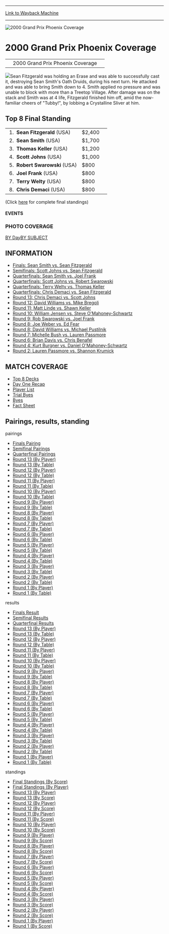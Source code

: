 
---
[Link to Wayback Machine](https://web.archive.org/web/20160228035838/http://magic.wizards.com/en/events/coverage/gpphx00)

[_metadata_:description]:- "2000 Grand Prix Phoenix Coverage"
[_metadata_:generator]:- "Drupal 7 (http://drupal.org)"
[_metadata_:node]:- "943196"
[_metadata_:source]:- "div-block-system-main"
[_metadata_:title]:- "2000 Grand Prix Phoenix Coverage"
[_metadata_:wayback_capture_timestamp]:- "2016-02-28 03:58:38"
[_metadata_:wayback_raw_url]:- "https://web.archive.org/web/20160228035838id_/http://magic.wizards.com/en/events/coverage/gpphx00"
[_metadata_:wayback_url]:- "http://magic.wizards.com/en/events/coverage/gpphx00"
---







![2000 Grand Prix Phoenix Coverage](https://media.magic.wizards.com/images/banner/large_1_4.jpg)





2000 Grand Prix Phoenix Coverage
================================














|  |  |  |
| --- | --- | --- |
|  | 2000 Grand Prix Phoenix Coverage |  |

![](https://media.magic.wizards.com/image_legacy_migration/sideboard/images/GPPHX00/Fitzgerald2.jpg)Sean Fitzgerald was holding an Erase and was able to successfully cast it, destroying Sean Smith's Oath Druids, during his next turn. He attacked and was able to bring Smith down to 4. Smith applied no pressure and was unable to block with more than a Treetop Village. After damage was on the stack and Smith was at 4 life, Fitzgerald finished him off, amid the now-familiar cheers of "Tubby!", by lobbing a Crystalline Sliver at him.



Top 8 Final Standing
--------------------




|  |  |  |
| --- | --- | --- |
|  1.  **Sean Fitzgerald** (USA) | $2,400 |
|  2.  **Sean Smith** (USA) | $1,700 |
|  3.  **Thomas Keller** (USA) | $1,200 |
|  4.  **Scott Johns** (USA) | $1,000 |
|  5.  **Robert Swarowski** (USA) | $800 |
|  6.  **Joel Frank** (USA) | $800 |
|  7.  **Terry Welty** (USA) | $800 |
|  8.  **Chris Demaci** (USA) | $800 |


(Click [here](/en/articles/archive/event-coverage/final-standings-score-2015-12-16-3) for complete final standings)








#### EVENTS


### PHOTO COVERAGE


[BY Day](/en/articles/archive/event-coverage/2000-grand-prix-phoenix-2015-12-16)[BY SUBJECT](/en/articles/archive/event-coverage/2000-grand-prix-phoenix-2015-12-16)









INFORMATION
-----------


* [Finals: Sean Smith vs. Sean Fitzgerald](/en/articles/archive/event-coverage/finals-sean-smith-oath-vs-sean-fitzgerald-aka-tubby-aka-tabby)
* [Semifinals: Scott Johns vs. Sean Fitzgerald](/en/articles/archive/event-coverage/semifinal-feature-match-scott-johns-tradewind-survival-vs-sean-tubby)
* [Quarterfinals: Sean Smith vs. Joel Frank](/en/articles/archive/event-coverage/quarterfinal-feature-match-sean-smith-vs-joel-frank-2015-12-16)
* [Quarterfinals: Scott Johns vs. Robert Swarowski](/en/articles/archive/event-coverage/quarterfinal-feature-match-scott-johns-vs-robert-swarowski-2015-12)
* [Quarterfinals: Terry Welty vs. Thomas Keller](/en/articles/archive/event-coverage/quarterfinal-feature-match-terry-welty-vs-thomas-keller-2015-12-16)
* [Quarterfinals: Chris Demaci vs. Sean Fitzgerald](/en/articles/archive/event-coverage/quarterfinal-feature-match-sean-tabby-fitzgerald-countersliver-vs)
* [Round 13: Chris Demaci vs. Scott Johns](/en/articles/archive/event-coverage/round-13-feature-match-chris-demaci-vs-scott-johns-2015-12-16)
* [Round 12: David Williams vs. Mike Bregoli](/en/articles/archive/event-coverage/round-12-feature-match-david-williams-vs-mike-bregoli-2015-12-16)
* [Round 11: Matt Linde vs. Shawn Keller](/en/articles/archive/event-coverage/round-11-feature-match-matt-linde-vs-shawn-keller-2015-12-16)
* [Round 10: William Jensen vs. Steve O'Mahoney-Schwartz](/en/articles/archive/event-coverage/round-10-feature-match-william-jensen-vs-steve-omahoney-schwartz)
* [Round 9: Rob Swarowski vs. Joel Frank](/en/articles/archive/event-coverage/round-9-feature-match-rob-swarowski-vs-joel-frank-2015-12-16)
* [Round 8: Joe Weber vs. Ed Fear](/en/articles/archive/event-coverage/round-8-feature-match-joe-weber-vs-ed-fear-2015-12-16)
* [Round 8: David Williams vs. Michael Pustilnik](/en/articles/archive/event-coverage/round-8-feature-match-david-williams-vs-michael-pustilnik-2015-12-16)
* [Round 7: Michelle Bush vs. Lauren Passmore](/en/articles/archive/event-coverage/round-7-feature-match-michelle-bush-vs-lauren-passmore-2015-12-16)
* [Round 6: Brian Davis vs. Chris Benafel](/en/articles/archive/event-coverage/round-6-feature-match-brian-davis-vs-chris-benafel-2015-12-16)
* [Round 4: Kurt Burgner vs. Daniel O'Mahoney-Schwartz](/en/articles/archive/event-coverage/round-4-feature-match-kurt-burgner-vs-daniel-omahoney-schwartz-2015)
* [Round 2: Lauren Passmore vs. Shannon Krumick](/en/articles/archive/event-coverage/round-2-feature-match-lauren-passmore-vs-shannon-krumick-2015-12-16)


MATCH COVERAGE
--------------


* [Top 8 Decks](/en/articles/archive/event-coverage/grand-prix-phoenix-top-8-decks-2015-12-16)
* [Day One Recap](/en/articles/archive/event-coverage/grand-prix-phoenix-day-one-2015-12-16)
* [Player List](/en/articles/archive/event-coverage/player-list-2015-12-16)
* [Trial Byes](/en/articles/archive/event-coverage/2000-grand-prix-phoenix-byes-2015-12-16)
* [Byes](/en/articles/archive/event-coverage/2000-grand-prix-phoenix-byes-2015-12-16-0)
* [Fact Sheet](/en/articles/archive/event-coverage/2000-grand-prix-phoenix-fact-sheet-2015-12-16)


Pairings, results, standing
---------------------------



pairings


* [Finals Pairing](/en/articles/archive/event-coverage/finals-pairing-2015-12-16-2)
* [Semifinal Pairings](/en/articles/archive/event-coverage/semifinal-pairings-2015-12-16-2)
* [Quarterfinal Pairings](/en/articles/archive/event-coverage/quarterfinal-pairings-2015-12-16-2)
* [Round 13 (By Player)](/en/articles/archive/event-coverage/round-13-pairings-player-2015-12-16-3)
* [Round 13 (By Table)](/en/articles/archive/event-coverage/round-13-pairings-table-2015-12-16-3)
* [Round 12 (By Player)](/en/articles/archive/event-coverage/round-12-pairings-player-2015-12-16-3)
* [Round 12 (By Table)](/en/articles/archive/event-coverage/round-12-pairings-table-2015-12-16-3)
* [Round 11 (By Player)](/en/articles/archive/event-coverage/round-11-pairings-player-2015-12-16-3)
* [Round 11 (By Table)](/en/articles/archive/event-coverage/round-11-pairings-table-2015-12-16-3)
* [Round 10 (By Player)](/en/articles/archive/event-coverage/round-10-pairings-player-2015-12-16-3)
* [Round 10 (By Table)](/en/articles/archive/event-coverage/round-10-pairings-table-2015-12-16-2)
* [Round 9 (By Player)](/en/articles/archive/event-coverage/round-9-pairings-player-2015-12-16-3)
* [Round 9 (By Table)](/en/articles/archive/event-coverage/round-9-pairings-table-2015-12-16-3)
* [Round 8 (By Player)](/en/articles/archive/event-coverage/round-8-pairings-player-2015-12-16-2)
* [Round 8 (By Table)](/en/articles/archive/event-coverage/round-8-pairings-table-2015-12-16-2)
* [Round 7 (By Player)](/en/articles/archive/event-coverage/round-7-pairings-player-2015-12-16-3)
* [Round 7 (By Table)](/en/articles/archive/event-coverage/round-7-pairings-table-2015-12-16-3)
* [Round 6 (By Player)](/en/articles/archive/event-coverage/round-6-pairings-player-2015-12-16-3)
* [Round 6 (By Table)](/en/articles/archive/event-coverage/round-6-pairings-table-2015-12-16-3)
* [Round 5 (By Player)](/en/articles/archive/event-coverage/round-5-pairings-player-2015-12-16-3)
* [Round 5 (By Table)](/en/articles/archive/event-coverage/round-5-pairings-table-2015-12-16-3)
* [Round 4 (By Player)](/en/articles/archive/event-coverage/round-4-pairings-player-2015-12-16-3)
* [Round 4 (By Table)](/en/articles/archive/event-coverage/round-4-pairings-table-2015-12-16-3)
* [Round 3 (By Player)](/en/articles/archive/event-coverage/round-3-pairings-player-2015-12-16-3)
* [Round 3 (By Table)](/en/articles/archive/event-coverage/round-3-pairings-table-2015-12-16-3)
* [Round 2 (By Player)](/en/articles/archive/event-coverage/round-2-pairings-player-2015-12-16-3)
* [Round 2 (By Table)](/en/articles/archive/event-coverage/round-2-pairings-table-2015-12-16-3)
* [Round 1 (By Player)](/en/articles/archive/event-coverage/round-1-pairings-player-2015-12-16-3)
* [Round 1 (By Table)](/en/articles/archive/event-coverage/round-1-pairings-table-2015-12-16-3)


results


* [Finals Result](/en/articles/archive/event-coverage/finals-result-2015-12-16-2)
* [Semifinal Results](/en/articles/archive/event-coverage/semifinal-results-2015-12-16-2)
* [Quarterfinal Results](/en/articles/archive/event-coverage/quarterfinal-results-2015-12-16-2)
* [Round 13 (By Player)](/en/articles/archive/event-coverage/round-13-results-player-2015-12-16-3)
* [Round 13 (By Table)](/en/articles/archive/event-coverage/round-13-results-table-2015-12-16-3)
* [Round 12 (By Player)](/en/articles/archive/event-coverage/round-12-results-player-2015-12-16-3)
* [Round 12 (By Table)](/en/articles/archive/event-coverage/round-12-results-table-2015-12-16-3)
* [Round 11 (By Player)](/en/articles/archive/event-coverage/round-11-results-player-2015-12-16-3)
* [Round 11 (By Table)](/en/articles/archive/event-coverage/round-11-results-table-2015-12-16-3)
* [Round 10 (By Player)](/en/articles/archive/event-coverage/round-10-results-player-2015-12-16-3)
* [Round 10 (By Table)](/en/articles/archive/event-coverage/round-10-results-table-2015-12-16-3)
* [Round 9 (By Player)](/en/articles/archive/event-coverage/round-9-results-player-2015-12-16-3)
* [Round 9 (By Table)](/en/articles/archive/event-coverage/round-9-results-table-2015-12-16-3)
* [Round 8 (By Player)](/en/articles/archive/event-coverage/round-8-results-player-2015-12-16-3)
* [Round 8 (By Table)](/en/articles/archive/event-coverage/round-8-results-table-2015-12-16-3)
* [Round 7 (By Player)](/en/articles/archive/event-coverage/round-7-results-player-2015-12-16-3)
* [Round 7 (By Table)](/en/articles/archive/event-coverage/round-7-results-table-2015-12-16-3)
* [Round 6 (By Player)](/en/articles/archive/event-coverage/round-6-results-player-2015-12-16-3)
* [Round 6 (By Table)](/en/articles/archive/event-coverage/round-6-results-table-2015-12-16-3)
* [Round 5 (By Player)](/en/articles/archive/event-coverage/round-5-results-player-2015-12-16-3)
* [Round 5 (By Table)](/en/articles/archive/event-coverage/round-5-results-table-2015-12-16-3)
* [Round 4 (By Player)](/en/articles/archive/event-coverage/round-4-results-player-2015-12-16-3)
* [Round 4 (By Table)](/en/articles/archive/event-coverage/round-4-results-table-2015-12-16-3)
* [Round 3 (By Player)](/en/articles/archive/event-coverage/round-3-results-player-2015-12-16-3)
* [Round 3 (By Table)](/en/articles/archive/event-coverage/round-3-results-table-2015-12-16-3)
* [Round 2 (By Player)](/en/articles/archive/event-coverage/round-2-results-player-2015-12-16-3)
* [Round 2 (By Table)](/en/articles/archive/event-coverage/round-2-results-table-2015-12-16-3)
* [Round 1 (By Player)](/en/articles/archive/event-coverage/round-1-results-player-2015-12-16-2)
* [Round 1 (By Table)](/en/articles/archive/event-coverage/round-1-results-table-2015-12-16-3)


standings


* [Final Standings (By Score)](/en/articles/archive/event-coverage/final-standings-score-2015-12-16-3)
* [Final Standings (By Player)](/en/articles/archive/event-coverage/final-standings-player-2015-12-16-2)
* [Round 13 (By Player)](/en/articles/archive/event-coverage/round-13-standings-player-2015-12-16-3)
* [Round 13 (By Score)](/en/articles/archive/event-coverage/round-13-standings-score-2015-12-16-3)
* [Round 12 (By Player)](/en/articles/archive/event-coverage/round-12-standings-player-2015-12-16-3)
* [Round 12 (By Score)](/en/articles/archive/event-coverage/round-12-standings-score-2015-12-16-3)
* [Round 11 (By Player)](/en/articles/archive/event-coverage/round-11-standings-player-2015-12-16-3)
* [Round 11 (By Score)](/en/articles/archive/event-coverage/round-11-standings-score-2015-12-16-3)
* [Round 10 (By Player)](/en/articles/archive/event-coverage/round-10-standings-player-2015-12-16-3)
* [Round 10 (By Score)](/en/articles/archive/event-coverage/round-10-standings-score-2015-12-16-3)
* [Round 9 (By Player)](/en/articles/archive/event-coverage/round-9-standings-player-2015-12-16-3)
* [Round 9 (By Score)](/en/articles/archive/event-coverage/round-9-standings-score-2015-12-16-3)
* [Round 8 (By Player)](/en/articles/archive/event-coverage/round-8-standings-player-2015-12-16-3)
* [Round 8 (By Score)](/en/articles/archive/event-coverage/round-8-standings-score-2015-12-16-3)
* [Round 7 (By Player)](/en/articles/archive/event-coverage/round-7-standings-player-2015-12-16-3)
* [Round 7 (By Score)](/en/articles/archive/event-coverage/round-7-standings-score-2015-12-16-3)
* [Round 6 (By Player)](/en/articles/archive/event-coverage/round-6-standings-player-2015-12-16-3)
* [Round 6 (By Score)](/en/articles/archive/event-coverage/round-6-standings-score-2015-12-16-3)
* [Round 5 (By Player)](/en/articles/archive/event-coverage/round-5-standings-player-2015-12-16-3)
* [Round 5 (By Score)](/en/articles/archive/event-coverage/round-5-standings-score-2015-12-16-3)
* [Round 4 (By Player)](/en/articles/archive/event-coverage/round-4-standings-player-2015-12-16-3)
* [Round 4 (By Score)](/en/articles/archive/event-coverage/round-4-standings-score-2015-12-16-3)
* [Round 3 (By Player)](/en/articles/archive/event-coverage/round-3-standings-player-2015-12-16-3)
* [Round 3 (By Score)](/en/articles/archive/event-coverage/round-3-standings-score-2015-12-16-3)
* [Round 2 (By Player)](/en/articles/archive/event-coverage/round-2-standings-player-2015-12-16-3)
* [Round 2 (By Score)](/en/articles/archive/event-coverage/round-2-standings-score-2015-12-16-3)
* [Round 1 (By Player)](/en/articles/archive/event-coverage/round-1-standings-player-2015-12-16-3)
* [Round 1 (By Score)](/en/articles/archive/event-coverage/round-1-standings-score-2015-12-16-3)



 

